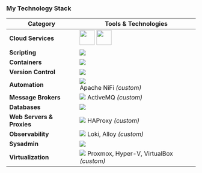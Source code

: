 ### My Technology Stack

| Category | Tools & Technologies |
|-----------|----------------------|
| **Cloud Services** | <img src="./.github/images/aws-light.svg" width="40"/> <img src="./.github/images/azure.svg" width="40"/> |
| **Scripting** | <img src="https://skillicons.dev/icons?i=bash,python" /> |
| **Containers** | <img src="https://skillicons.dev/icons?i=docker,lxc" /> |
| **Version Control** | <img src="https://skillicons.dev/icons?i=github,gitea" /> |
| **Automation** | <img src="https://skillicons.dev/icons?i=jenkins,postman" /> <br> Apache NiFi *(custom)* |
| **Message Brokers** | <img src="https://skillicons.dev/icons?i=rabbitmq" /> ActiveMQ *(custom)* |
| **Databases** | <img src="https://skillicons.dev/icons?i=mysql,mariadb,postgresql" /> |
| **Web Servers & Proxies** | <img src="https://skillicons.dev/icons?i=nginx,apache" /> HAProxy *(custom)* |
| **Observability** | <img src="https://skillicons.dev/icons?i=grafana,prometheus" /> Loki, Alloy *(custom)* |
| **Sysadmin** | <img src="https://skillicons.dev/icons?i=linux,windows" /> |
| **Virtualization** | <img src="https://skillicons.dev/icons?i=vmware" /> Proxmox, Hyper-V, VirtualBox *(custom)* |
